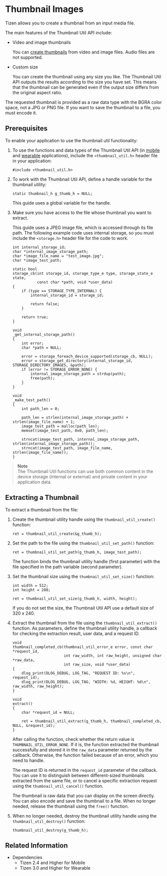 # Thumbnail Images


Tizen allows you to create a thumbnail from an input media file.

The main features of the Thumbnail Util API include:

- Video and image thumbnails

  You can [create thumbnails](#get_thumbnail) from video and image files. Audio files are not supported.

- Custom size

  You can create the thumbnail using any size you like. The Thumbnail Util API outputs the results according to the size you have set. This means that the thumbnail can be generated even if the output size differs from the original aspect ratio.

The requested thumbnail is provided as a raw data type with the BGRA color space, not a JPG or PNG file. If you want to save the thumbnail to a file, you must encode it.

## Prerequisites

To enable your application to use the thumbnail util functionality:

1. To use the functions and data types of the Thumbnail Util API (in [mobile](../../api/mobile/latest/group__CAPI__MEDIA__THUMBNAIL__UTIL__MODULE.html) and [wearable](../../api/wearable/latest/group__CAPI__MEDIA__THUMBNAIL__UTIL__MODULE.html) applications), include the `<thumbnail_util.h>` header file in your application:

   ```
   #include <thumbnail_util.h>
   ```

2. To work with the Thumbnail Util API, define a handle variable for the thumbnail utility:

   ```
   static thumbnail_h g_thumb_h = NULL;
   ```

   This guide uses a global variable for the handle.

3. Make sure you have access to the file whose thumbnail you want to extract.

   This guide uses a JPEG image file, which is accessed through its file path. The following example code uses internal storage, so you must include the `<storage.h>` header file for the code to work.

   ```
   int internal_storage_id;
   char *internal_image_storage_path;
   char *image_file_name = "test_image.jpg";
   char *image_test_path;

   static bool
   storage_cb(int storage_id, storage_type_e type, storage_state_e state,
              const char *path, void *user_data)
   {
       if (type == STORAGE_TYPE_INTERNAL) {
           internal_storage_id = storage_id;

           return false;
       }

       return true;
   }

   void
   _get_internal_storage_path()
   {
       int error;
       char *path = NULL;

       error = storage_foreach_device_supported(storage_cb, NULL);
       error = storage_get_directory(internal_storage_id, STORAGE_DIRECTORY_IMAGES, &path);
       if (error != STORAGE_ERROR_NONE) {
           internal_image_storage_path = strdup(path);
           free(path);
       }
   }

   void
   _make_test_path()
   {
       int path_len = 0;

       path_len = strlen(internal_image_storage_path) + strlen(image_file_name) + 1;
       image_test_path = malloc(path_len);
       memset(image_test_path, 0x0, path_len);

       strncat(image_test_path, internal_image_storage_path, strlen(internal_image_storage_path));
       strncat(image_test_path, image_file_name, strlen(image_file_name));
   }
   ```

> **Note**  
> The Thumbnail Util functions can use both common content in the device storage (internal or external) and private content in your application data.

<a name="get_thumbnail"></a>
## Extracting a Thumbnail

To extract a thumbnail from the file:

1. Create the thumbnail utility handle using the `thumbnail_util_create()` function:

   ```
   ret = thumbnail_util_create(&g_thumb_h);
   ```

2. Set the path to the file using the `thumbnail_util_set_path()` function:

   ```
   ret = thumbnail_util_set_path(g_thumb_h, image_test_path);
   ```

   The function binds the thumbnail utility handle (first parameter) with the file specified in the path variable (second parameter).

3. Set the thumbnail size using the `thumbnail_util_set_size()` function:

   ```
   int width = 512;
   int height = 288;

   ret = thumbnail_util_set_size(g_thumb_h, width, height);
   ```

   If you do not set the size, the Thumbnail Util API use a default size of 320 x 240.

4. Extract the thumbnail from the file using the `thumbnail_util_extract()` function. As parameters, define the thumbnail utility handle, a callback for checking the extraction result, user data, and a request ID.

   ```
   void
   thumbnail_completed_cb(thumbnail_util_error_e error, const char *request_id,
                          int raw_width, int raw_height, unsigned char *raw_data,
                          int raw_size, void *user_data)
   {
       dlog_print(DLOG_DEBUG, LOG_TAG, "REQUEST ID: %s\n", request_id);
       dlog_print(DLOG_DEBUG, LOG_TAG, "WIDTH: %d, HEIGHT: %d\n", raw_width, raw_height);
   }

   void
   extract()
   {
       char *request_id = NULL;

       ret = thumbnail_util_extract(g_thumb_h, thumbnail_completed_cb, NULL, &request_id);
   }
   ```

   After calling the function, check whether the return value is `THUMBNAIL_UTIL_ERROR_NONE`. If it is, the function extracted the thumbnail successfully and stored it in the `raw_data` parameter returned by the callback. Otherwise, the function failed because of an error, which you need to handle.

   The request ID is returned in the `request_id` parameter of the callback. You can use it to distinguish between different-sized thumbnails extracted from the same file, or to cancel a specific extraction request using the `thumbnail_util_cancel()` function.

   The thumbnail is raw data that you can display on the screen directly. You can also encode and save the thumbnail to a file. When no longer needed, release the thumbnail using the `free()` function.

5. When no longer needed, destroy the thumbnail utility handle using the `thumbnail_util_destroy()` function:

   ```
   thumbnail_util_destroy(g_thumb_h);
   ```

## Related Information
- Dependencies
  - Tizen 2.4 and Higher for Mobile
  - Tizen 3.0 and Higher for Wearable
